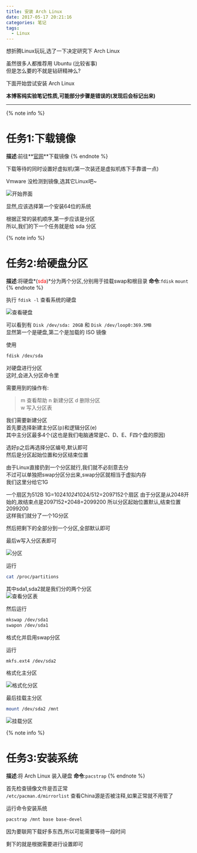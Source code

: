 ```yaml
---
title: 安装 Arch Linux
date: 2017-05-17 20:21:16
categories: 笔记
tags: 
  - Linux
---
```

想折腾Linux玩玩,选了一下决定研究下 Arch Linux  

虽然很多人都推荐用 Ubuntu (比较省事)  
但是怎么要的不就是钻研精神么?

下面开始尝试安装 Arch Linux  

**本博客纯实验笔记性质,可能部分步骤是错误的(发现后会标记出来)**

----------

{% note info %}
# 任务1:下载镜像
**描述**:前往**[官网](https://www.archlinux.org/download/)**下载镜像
{% endnote %} 

下载等待的同时设置好虚拟机(第一次装还是虚拟机练下手靠谱一点)  

Vmware 没检测到镜像,选其它Linux吧~  

![开始界面]()

显然,应该选择第一个安装64位的系统  

根据正常的装机顺序,第一步应该是分区  
所以,我们的下一个任务就是给 sda 分区  

{% note info %}
# 任务2:给硬盘分区
**描述**:将硬盘*(<span style='color:red'>sda</span>)*分为两个分区,分别用于挂载swap和根目录
**命令**:`fdisk` `mount`
{% endnote %}

执行 `fdisk -l` 查看系统的硬盘  

![查看硬盘]()

可以看到有
`Disk /dev/sda: 20GB` 和 `Disk /dev/loop0:369.5MB`  
显然第一个是硬盘,第二个是加载的 ISO 镜像  


使用 
```bash
fdisk /dev/sda
```
对硬盘进行分区  
这时,会进入分区命令里  

需要用到的操作有:
> m 查看帮助
> n 新建分区
> d 删除分区  
> w 写入分区表

我们需要新建分区  
首先要选择新建主分区(p)和逻辑分区(e)  
其中主分区最多4个(这也是我们电脑通常是C、D、E、F四个盘的原因)  

选好p之后再选择分区编号,默认即可  
然后是分区起始位置和分区结束位置  


由于Linux直接扔到一个分区就行,我们就不必刻意去分  
不过可以单独把swap分区分出来,swap分区就相当于虚拟内存  
我们这里分给它1G  

一个扇区为512B
1G=1024*1024*1024/512=2097152个扇区
由于分区是从2048开始的,故结束点是2097152+2048=2099200
所以分区起始位置默认,结束位置2099200  
这样我们就分了一个1G分区  

然后把剩下的全部分到一个分区,全部默认即可  

最后w写入分区表即可  

![分区]()

运行 
```bash
cat /proc/partitions
```

其中sda1,sda2就是我们分的两个分区  
![查看分区表]()

然后运行  
```bash
mkswap /dev/sda1
swapon /dev/sda1
```
格式化并启用swap分区  

运行
```bash
mkfs.ext4 /dev/sda2
```
格式化主分区

![格式化分区]()


最后挂载主分区  
```bash
mount /dev/sda2 /mnt
```
![挂载分区]()





{% note info %}
# 任务3:安装系统
**描述**:将 Arch Linux 装入硬盘
**命令**:`pacstrap`
{% endnote %}

首先检查镜像文件是否正常  
`/etc/pacman.d/mirrorlist`
查看China源是否被注释,如果正常就不用管了  


运行命令安装系统  
```bash
pacstrap /mnt base base-devel
```

因为要联网下载好多东西,所以可能需要等待一段时间  


剩下的就是根据需要进行设置即可  
